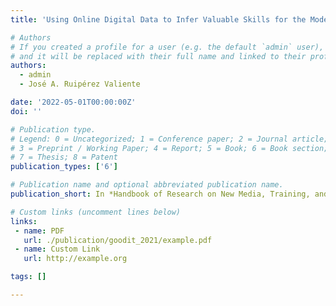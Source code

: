 ```yaml
---
title: 'Using Online Digital Data to Infer Valuable Skills for the Modern Workforce'

# Authors
# If you created a profile for a user (e.g. the default `admin` user), write the username (folder name) here
# and it will be replaced with their full name and linked to their profile.
authors:
  - admin
  - José A. Ruipérez Valiente

date: '2022-05-01T00:00:00Z'
doi: ''

# Publication type.
# Legend: 0 = Uncategorized; 1 = Conference paper; 2 = Journal article;
# 3 = Preprint / Working Paper; 4 = Report; 5 = Book; 6 = Book section;
# 7 = Thesis; 8 = Patent
publication_types: ['6']

# Publication name and optional abbreviated publication name.
publication_short: In *Handbook of Research on New Media, Training, and Skill Development for the Modern Workforce*

# Custom links (uncomment lines below)
links:
 - name: PDF
   url: ./publication/goodit_2021/example.pdf
 - name: Custom Link
   url: http://example.org

tags: []

---
```


